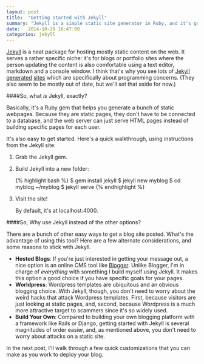 ```yaml
---
layout: post
title:  "Getting started with Jekyll"
summary: "Jekyll is a simple static site generator in Ruby, and it's great for hosting simple blog/portfolio sites."
date:   2014-10-20 16:47:00
categories: jekyll
---
```


[Jekyll](http://jekyllrb.com/) is a neat package for hosting mostly static content on the web. It serves a rather specific niche: it's for blogs or portfolio sites where the person updating the content is also comfortable using a text editor, markdown and a console window. I think that's why you see lots of [Jekyll](http://tom.preston-werner.com/) [generated](https://training.github.com/) [sites](http://schacon.github.io/) which are specifically about programming concerns. (They also seem to be mostly out of date, but we'll set that aside for now.)

####So, what *is* Jekyll, exactly?

Basically, it's a Ruby gem that helps you generate a bunch of static webpages. Because they are static pages, they don't have to be connected to a database, and the web server can just serve HTML pages instead of building specific pages for each user.

It's also easy to get started. Here's a quick walkthrough, using instructions from the Jekyll site:

<ol>
  <li>Grab the Jekyll gem.</li>
  <li><p>Build Jekyll into a new folder:</p>
{% highlight bash %}
$ gem install jekyll
$ jekyll new myblog
$ cd myblog
~/myblog $ jekyll serve      
{% endhighlight %}</li>
  <li><p>Visit the site!</p>
      <p>By default, it's at localhost:4000.</p></li></ol>

####So, Why use Jekyll instead of the other options?

There are a bunch of other easy ways to get a blog site posted. What's the advantage of using this tool? Here are a few alternate considerations, and some reasons to stick with Jekyll.

+ __Hosted Blogs__: If you're just interested in getting your message out, a nice option is an online CMS tool like [Blogger](https://www.blogger.com). Unlike Blogger, I'm in charge of *everything* with something I build myself using Jekyll. It makes this option a good choice if you have specific goals for your pages.
+ __Worldpress__: Wordpress templates are ubiquitous and an obvious blogging choice. With Jekyll, though, you don't need to worry about the weird hacks that attack Wordpress templates. First, because visitors are just looking at static pages, and, second, because Wordpress is a much more attractive target to scammers since it's so widely used.
+ __Build Your Own__: Compared to building your own blogging platform with a framework like Rails or Django, getting started with Jekyll is several magnitudes of order easier, and, as mentioned above, you don't need to worry about attacks on a static site.

In the next post, I'll walk through a few quick customizations that you can make as you work to deploy your blog.